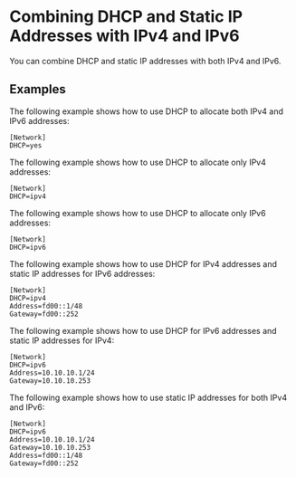 # Combining DHCP and Static IP Addresses with IPv4 and IPv6 

You can combine DHCP and static IP addresses with both IPv4 and IPv6. 

## Examples 

The following example shows how to use DHCP to allocate both IPv4 and IPv6 addresses:

	[Network]
	DHCP=yes

The following example shows how to use DHCP to allocate only IPv4 addresses:

	[Network]
	DHCP=ipv4

The following example shows how to use DHCP to allocate only IPv6 addresses:

	[Network]
	DHCP=ipv6

The following example shows how to use DHCP for IPv4 addresses and static IP addresses for IPv6 addresses: 

	[Network]
	DHCP=ipv4
	Address=fd00::1/48
	Gateway=fd00::252

The following example shows how to use DHCP for IPv6 addresses and static IP addresses for IPv4: 

	[Network]
	DHCP=ipv6
	Address=10.10.10.1/24
	Gateway=10.10.10.253

The following example shows how to use static IP addresses for both IPv4 and IPv6: 

	[Network]
	DHCP=ipv6
	Address=10.10.10.1/24
	Gateway=10.10.10.253
	Address=fd00::1/48
	Gateway=fd00::252